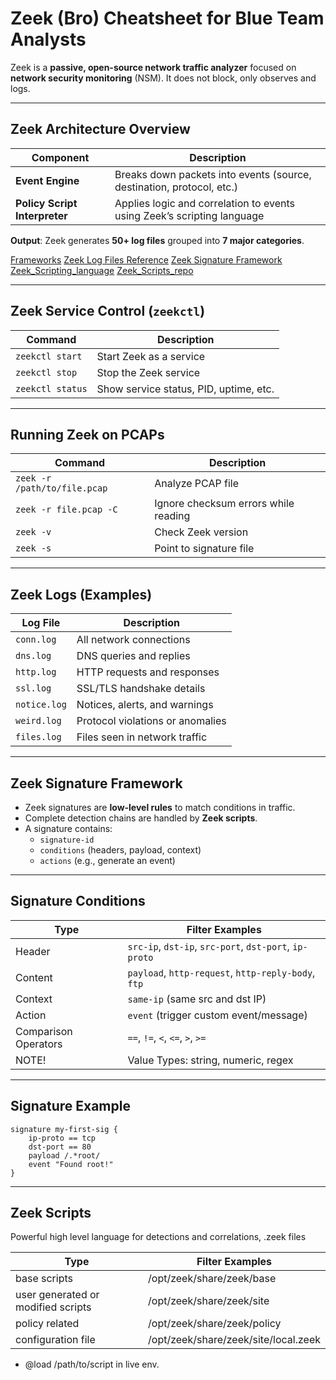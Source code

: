 # Zeek (Bro) Cheatsheet for Blue Team Analysts

Zeek is a **passive, open-source network traffic analyzer** focused on **network security monitoring** (NSM). It does not block, only observes and logs.

---

## Zeek Architecture Overview

| Component                  | Description                                                                 |
|----------------------------|-----------------------------------------------------------------------------|
| **Event Engine**           | Breaks down packets into events (source, destination, protocol, etc.)       |
| **Policy Script Interpreter** | Applies logic and correlation to events using Zeek’s scripting language     |

**Output**: Zeek generates **50+ log files** grouped into **7 major categories**.  

[Frameworks](https://docs.zeek.org/en/master/frameworks/index.html)
[Zeek Log Files Reference](https://docs.zeek.org/en/current/script-reference/log-files.html)
[Zeek Signature Framework](https://docs.zeek.org/en/master/frameworks/signatures.html)
[Zeek_Scripting_language](https://try.bro.org/#/?example=hello)
[Zeek_Scripts_repo](https://docs.zeek.org/en/master/script-reference/scripts.html)


---

## Zeek Service Control (`zeekctl`)

| Command                  | Description                                  |
|---------------------------|----------------------------------------------|
| `zeekctl start`           | Start Zeek as a service                      |
| `zeekctl stop`            | Stop the Zeek service                        |
| `zeekctl status`          | Show service status, PID, uptime, etc.       |

---

## Running Zeek on PCAPs

| Command                                 | Description                                       |
|------------------------------------------|---------------------------------------------------|
| `zeek -r /path/to/file.pcap`            | Analyze PCAP file                                |
| `zeek -r file.pcap -C`                  | Ignore checksum errors while reading             |
| `zeek -v`                               | Check Zeek version                               |
| `zeek -s`                               | Point to signature file                          |

---

## Zeek Logs (Examples)

| Log File         | Description                              |
|-------------------|------------------------------------------|
| `conn.log`        | All network connections                  |
| `dns.log`         | DNS queries and replies                  |
| `http.log`        | HTTP requests and responses              |
| `ssl.log`         | SSL/TLS handshake details                |
| `notice.log`      | Notices, alerts, and warnings            |
| `weird.log`       | Protocol violations or anomalies         |
| `files.log`       | Files seen in network traffic            |


---

## Zeek Signature Framework

- Zeek signatures are **low-level rules** to match conditions in traffic.
- Complete detection chains are handled by **Zeek scripts**.
- A signature contains:
  - `signature-id`
  - `conditions` (headers, payload, context)
  - `actions` (e.g., generate an event)



---

## Signature Conditions

| Type     | Filter Examples                          |
|----------|-------------------------------------------|
| Header | `src-ip`, `dst-ip`, `src-port`, `dst-port`, `ip-proto` |
| Content | `payload`, `http-request`, `http-reply-body`, `ftp`    |
| Context | `same-ip` (same src and dst IP)         |
| Action | `event` (trigger custom event/message)  |
| Comparison Operators |  `==`, `!=`, `<`, `<=`, `>`, `>=` | 
| NOTE! | Value Types: string, numeric, regex |

---

## Signature Example

```zeek
signature my-first-sig {
    ip-proto == tcp
    dst-port == 80
    payload /.*root/
    event "Found root!"
}
```

---

## Zeek Scripts

Powerful high level language for detections and correlations, .zeek files

| Type     | Filter Examples                          |
|----------|-------------------------------------------|
| base scripts | /opt/zeek/share/zeek/base             |
| user generated or modified scripts | /opt/zeek/share/zeek/site |
| policy related                     | /opt/zeek/share/zeek/policy |
| configuration file                 | /opt/zeek/share/zeek/site/local.zeek |


- @load /path/to/script in live env.

